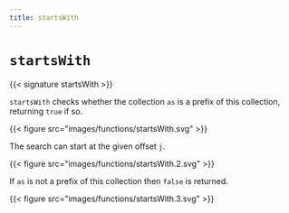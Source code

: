 ```yaml
---
title: startsWith
---
```


# `startsWith`

{{< signature startsWith >}}

`startsWith` checks whether the collection `as` is a prefix of this collection, returning `true` if so.

{{< figure src="images/functions/startsWith.svg" >}}

The search can start at the given offset `j`.

{{< figure src="images/functions/startsWith.2.svg" >}}

If `as` is not a prefix of this collection then `false` is returned.

{{< figure src="images/functions/startsWith.3.svg" >}}
